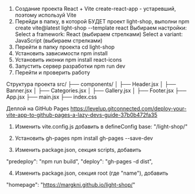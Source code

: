 1. Создание проекта React + Vite
create-react-app - устаревший, поэтому используй Vite
 1. Перейди в папку, в которой БУДЕТ проект light-shop, выполни
npm create vite@latest light-shop --template react
Выбираем настройки:
Select a framework: React (выбираем стрелками)
Select a variant: JavaScript (выбираем стрелками)
 2. Перейти в папку проекта
cd light-shop
 3. Установить зависимости
npm install
 4. Установить иконки
npm install react-icons
 5. Запустить сервер разработки
npm run dev
 6. Перейти и проверить работу

 Структура проекта
 src/
├── components/
│   ├── Header.jsx
│   ├── Banner.jsx
│   ├── Categories.jsx
│   ├── Gallery.jsx
│   ├── Footer.jsx
├── App.jsx
├── main.jsx
├── index.css

Деплой на GitHub Pages
https://levelup.gitconnected.com/deploy-your-vite-app-to-github-pages-a-lazy-devs-guide-37b0b472fa35

1. Изменить vite.config.js добавить в defineConfig
base: "/light-shop/"

2. Установить gh-pages
npm install gh-pages --save-dev

3. Изменить package.json, секция scripts, добавить

  "predeploy": "npm run build",
  "deploy": "gh-pages -d dist",

4. Изменить package.json, секция root (где "name"), добавить

  "homepage": "https://margkni.github.io/light-shop/"